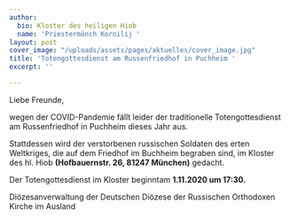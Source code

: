 ```yaml
---
author:
  bio: Kloster des heiligen Hiob
  name: 'Priestermönch Kornilij '
layout: post
cover_image: "/uploads/assets/pages/aktuelles/cover_image.jpg"
title: 'Totengottesdienst am Russenfriedhof in Puchheim '
excerpt: ''

---
```

Liebe Freunde,

wegen der COVID-Pandemie fällt leider der traditionelle Totengottesdienst am Russenfriedhof in Puchheim dieses Jahr aus. 

Stattdessen wird der verstorbenen russischen Soldaten des erten Weltkriges, die auf dem Friedhof im Buchheim begraben sind, im Kloster des hl. Hiob **(Hofbauernstr. 26, 81247 München)** gedacht.

Der Totengottesdienst im Kloster beginntam **1.11.2020 um 17:30.**

Diözesanverwaltung der Deutschen Diözese der Russischen Orthodoxen Kirche im Ausland